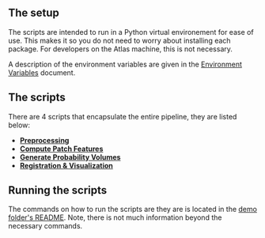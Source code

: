 ## The setup

The scripts are intended to run in a Python virtual environement for ease of use. This makes it so you do not need to worry about installing each package. For developers on the Atlas machine, this is not necessary.

A description of the environment variables are given in the [Environment Variables](environmentVariables.md) document.

## The scripts

There are 4 scripts that encapsulate the entire pipeline, they are listed below:
- __[Preprocessing](demo_preprocess.md)__ 
- __[Compute Patch Features](demo_compute_patch_features.md)__
- __[Generate Probability Volumes](demo_generate_probability_volumes.md)__
- __[Registration & Visualization](demo_registration.md)__

## Running the scripts

The commands on how to run the scripts are they are is located in the [demo folder's README](../../demo/README.md). Note, there is not much information beyond the necessary commands.
